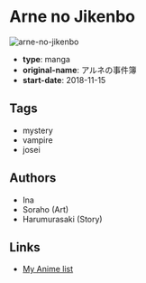 # Arne no Jikenbo

![arne-no-jikenbo](https://cdn.myanimelist.net/images/manga/2/222331.jpg)

-   **type**: manga
-   **original-name**: アルネの事件簿
-   **start-date**: 2018-11-15

## Tags

-   mystery
-   vampire
-   josei

## Authors

-   Ina
-   Soraho (Art)
-   Harumurasaki (Story)

## Links

-   [My Anime list](https://myanimelist.net/manga/119945/Arne_no_Jikenbo)
